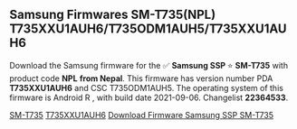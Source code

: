<h2>Samsung Firmwares SM-T735(NPL) T735XXU1AUH6/T735ODM1AUH5/T735XXU1AUH6</h2>
Download the Samsung firmware for the ✅ <strong>Samsung SSP </strong> ⭐ <strong>SM-T735</strong> with product code <strong>NPL</strong> <strong> from Nepal</strong>. This firmware has version number PDA <strong>T735XXU1AUH6</strong> and CSC T735ODM1AUH5. The operating system of this firmware is Android R , with build date 2021-09-06. Changelist <strong>22364533</strong>.


[SM-T735](https://samfirm.shop/samsung/model/SM-T735)
[T735XXU1AUH6](https://samfirm.shop/samsung/pda/T735XXU1AUH6)
[Download Firmware Samsung SSP SM-T735](https://samfirm.shop/samsung/firmware/453285)
